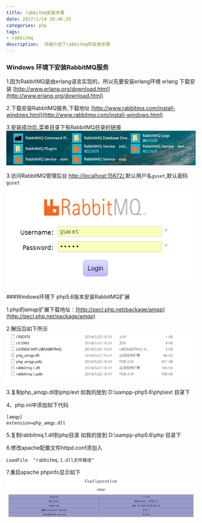 ```yaml
---
title: rabbitmq安装步骤
date: 2017/1/14 20:46:25
categories: php
tags: 
- rabbitmq
description:  详细介绍了rabbitmq的安装步骤
---
```


### Windows 环境下安装RabbitMQ服务
1.因为RabbitMQ是由erlang语言实现的，所以先要安装erlang环境
erlang 下载安装 [http://www.erlang.org/download.html](http://www.erlang.org/download.html)

2.下载安装RabbitMQ服务,下载地址 [http://www.rabbitmq.com/install-windows.html](http://www.rabbitmq.com/install-windows.html)

3.安装成功后,菜单目录下有RabbitMQ目录的链接
![](/assets/QQ截图20161212203116.png)

3.访问RabbitMQ管理后台 [http://localhost:15672/](http://localhost:15672),默认用户名`guset`,默认密码`guset`
![](/assets/QQ截图20161212203443.png)


###Windows环境下 php5.6版本安装RabbitMQ扩展

1.php的amqp扩展下载地址：[http://pecl.php.net/package/amqp](http://pecl.php.net/package/amqp)

2.解压后如下所示
![](/assets/QQ截图20161212204455.png)

3.复制php_amqp.dll到php/ext    如我的放到 D:\xampp-php5.6\php\ext 目录下

4、php.ini中添加如下代码

```
[amqp]
extension=php_amqp.dll

```
5.复制rabbitmq.1.dll到php目录   如我的放到 D:\xampp-php5.6\php 目录下

6.修改apache配置文件httpd.conf添加入

```
LoadFile  "rabbitmq.1.dll文件路径"
```
7.重启apache   phpinfo显示如下![](/assets/QQ截图20161212204923.png)




